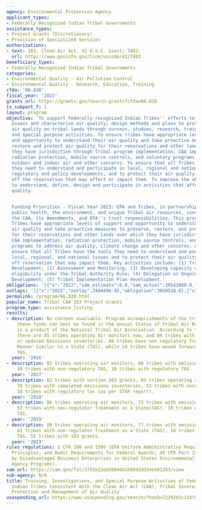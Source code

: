 ```yaml
---
agency: Environmental Protection Agency
applicant_types:
- Federally Recognized lndian Tribal Governments
assistance_types:
- Project Grants (Discretionary)
- Provision of Specialized Services
authorizations:
- text: 103, Clean Air Act. 42 U.S.C. &sect; 7403.
  url: https://www.govinfo.gov/link/uscode/42/7403
beneficiary_types:
- Federally Recognized Indian Tribal Governments
categories:
- Environmental Quality - Air Pollution Control
- Environmental Quality - Research, Education, Training
cfda: '66.038'
fiscal_year: '2022'
grants_url: https://grants.gov/search-grants?cfda=66.038
is_subpart_f: 1
layout: program
objective: 'To support Federally-recognized Indian Tribes'' efforts to understand,
  assess and characterize air quality; design methods and plans to protect and improve
  air quality on tribal lands through surveys, studies, research, training, investigations,
  and special purpose activities. To ensure tribes have appropriate levels of support
  and opportunity to understand their air quality and take proactive measures to preserve,
  restore and protect air quality for their reservations and other lands over which
  they have jurisdiction through Tribal program implementation, CAA implementation,
  radiation protection, mobile source controls, and voluntary programs to address
  outdoor and indoor air and other concerns. To ensure that all Tribes have the tools
  they need to understand and participate in local, regional and national issues,
  regulatory and policy developments, and to protect their air quality from activities
  off the reservation that may affect or impact them. To improve the ability of tribes
  to understand, define, design and participate in activities that affect their air
  quality.


  Funding Priorities - Fiscal Year 2023: EPA and Tribes, in partnership, will protect
  public health, the environment, and unique Tribal air resources, consistent with
  the CAA, its Amendments, and EPA''s trust responsibilities. This program will ensure
  Tribes have appropriate levels of support and opportunity to understand their own
  air quality and take proactive measures to preserve, restore, and protect air quality
  for their reservations and other lands over which they have jurisdiction through
  CAA implementation, radiation protection, mobile source controls, and voluntary
  programs to address air quality, climate change and other concerns. Activities will
  ensure that all Tribes have the tools they need to understand and participate in
  local, regional, and national issues and to protect their air quality from changes
  off reservation that may impact them. Key activities include: (1) Training and Program
  Development; (2) Assessment and Monitoring; (3) Developing capacity or a plan for
  eligibility under the Tribal Authority Rule; (4) Delegation or Ongoing Capability
  Development; (5) Tribal Implementation Plan development.'
obligations: '[{"x":"2022","sam_estimate":0.0,"sam_actual":10543000.0,"usa_spending_actual":3154831.0},{"x":"2023","sam_estimate":11415000.0,"sam_actual":0.0,"usa_spending_actual":4511895.0},{"x":"2024","sam_estimate":18126000.0,"sam_actual":0.0,"usa_spending_actual":3265275.0}]'
outlays: '[{"x":"2022","outlay":2494496.45,"obligation":3050528.0},{"x":"2023","outlay":1600314.0,"obligation":3959359.0},{"x":"2024","outlay":139917.7,"obligation":3205275.0}]'
permalink: /program/66.038.html
popular_name: Tribal CAA 103 Project Grants
program_type: assistance_listing
results:
- description: No content available. Program accomplishments of the tribes utilizing
    these funds can best be found in the annual Status of Tribal Air Report, which
    is a product of the National Tribal Air Association. According to this report
    there are 85 tribes operating Air monitors now, and 84 tribes with recently completed
    or updated Emissions inventories. 48 tribes have non regulatory Treatment in a
    Manner Similar to a State (TAS), while 10 tribes have moved forward with regulatory
    TAS.
  year: '2016'
- description: 83 tribes operating air monitors, 80 tribes with emissions inventories,
    49 tribes with non-regulatory TAS, 10 tribes with regulatory TAS
  year: '2017'
- description: 82 tribes with section 103 grants, 85 tribes operating air monitors,
    78 tribes with completed emissions inventories, 52 tribes with nonregulatory tas,
    10 tribes with regulatory tas (as per STAR report).
  year: '2018'
- description: 86 tribes operating air monitors, 73 tribes with emissions inventories,
    53 tribes with non-regulator Treatment as a State(TAS), 10 tribes with regulatory
    TAS.
  year: '2019'
- description: 89 tribes operating air monitors, 77 tribes with emissions inventories,
    61 tribes with non-regulator Treatment as a State (TAS), 10 tribes with regulatory
    TAS. 55 tribes with 103 grants.
  year: '2023'
rules_regulations: 2 CFR 200 and 1500 (EPA Uniform Administrative Requirements, Cost
  Principles, and Audit Requirements for Federal Awards; 40 CFR Part 33 (Participation
  by Disadvantaged Business Enterprises in United States Environmental Protection
  Agency Programs).
sam_url: https://sam.gov/fal/3791b13eb5604d41b08d2dd34e501203/view
sub-agency: N/A
title: Training, Investigations, and Special Purpose Activities of Federally-Recognized
  Indian Tribes Consistent With the Clean Air Act (CAA), Tribal Sovereignty and the
  Protection and Management of Air Quality
usaspending_url: https://www.usaspending.gov/search/?hash=72392b5c218fdc58db39c51fd9ecc872
---
```

